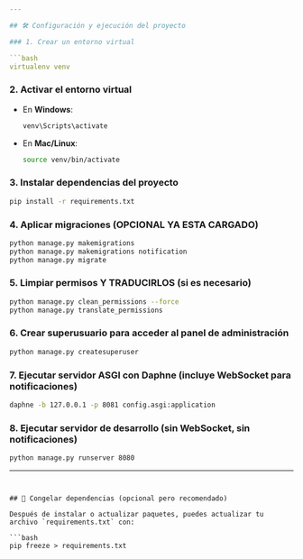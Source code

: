 ```yaml
---

## 🛠️ Configuración y ejecución del proyecto

### 1. Crear un entorno virtual

```bash
virtualenv venv
```

### 2. Activar el entorno virtual

* En **Windows**:

  ```bash
  venv\Scripts\activate
  ```
* En **Mac/Linux**:

  ```bash
  source venv/bin/activate
  ```

### 3. Instalar dependencias del proyecto

```bash
pip install -r requirements.txt
```

### 4. Aplicar migraciones (OPCIONAL YA ESTA CARGADO)

```bash
python manage.py makemigrations
python manage.py makemigrations notification
python manage.py migrate
```

### 5. Limpiar permisos Y TRADUCIRLOS (si es necesario)

```bash
python manage.py clean_permissions --force
python manage.py translate_permissions

```

### 6. Crear superusuario para acceder al panel de administración

```bash
python manage.py createsuperuser
```

### 7. Ejecutar servidor ASGI con Daphne (incluye WebSocket para notificaciones)

```bash
daphne -b 127.0.0.1 -p 8081 config.asgi:application
```

### 8. Ejecutar servidor de desarrollo (sin WebSocket, sin notificaciones)

```bash
python manage.py runserver 8080
```

---
```


## 🧊 Congelar dependencias (opcional pero recomendado)

Después de instalar o actualizar paquetes, puedes actualizar tu archivo `requirements.txt` con:

```bash
pip freeze > requirements.txt
```
